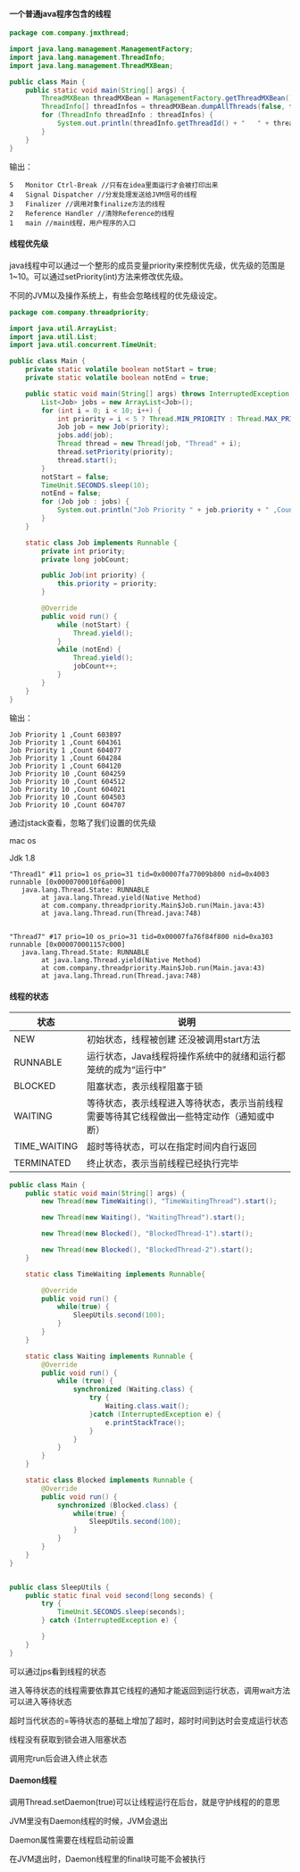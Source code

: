 #### 一个普通java程序包含的线程

```java
package com.company.jmxthread;

import java.lang.management.ManagementFactory;
import java.lang.management.ThreadInfo;
import java.lang.management.ThreadMXBean;

public class Main {
    public static void main(String[] args) {
        ThreadMXBean threadMXBean = ManagementFactory.getThreadMXBean();
        ThreadInfo[] threadInfos = threadMXBean.dumpAllThreads(false, false);
        for (ThreadInfo threadInfo : threadInfos) {
            System.out.println(threadInfo.getThreadId() + "   " + threadInfo.getThreadName());
        }
    }
}
```



输出：

```
5   Monitor Ctrl-Break //只有在idea里面运行才会被打印出来
4   Signal Dispatcher //分发处理发送给JVM信号的线程
3   Finalizer //调用对象finalize方法的线程
2   Reference Handler //清除Reference的线程
1   main //main线程，用户程序的入口
```



#### 线程优先级

java线程中可以通过一个整形的成员变量priority来控制优先级，优先级的范围是1~10。可以通过setPriority(int)方法来修改优先级。

不同的JVM以及操作系统上，有些会忽略线程的优先级设定。

```java
package com.company.threadpriority;

import java.util.ArrayList;
import java.util.List;
import java.util.concurrent.TimeUnit;

public class Main {
    private static volatile boolean notStart = true;
    private static volatile boolean notEnd = true;

    public static void main(String[] args) throws InterruptedException {
        List<Job> jobs = new ArrayList<Job>();
        for (int i = 0; i < 10; i++) {
            int priority = i < 5 ? Thread.MIN_PRIORITY : Thread.MAX_PRIORITY;
            Job job = new Job(priority);
            jobs.add(job);
            Thread thread = new Thread(job, "Thread" + i);
            thread.setPriority(priority);
            thread.start();
        }
        notStart = false;
        TimeUnit.SECONDS.sleep(10);
        notEnd = false;
        for (Job job : jobs) {
            System.out.println("Job Priority " + job.priority + " ,Count " + job.jobCount);
        }
    }

    static class Job implements Runnable {
        private int priority;
        private long jobCount;

        public Job(int priority) {
            this.priority = priority;
        }

        @Override
        public void run() {
            while (notStart) {
                Thread.yield();
            }
            while (notEnd) {
                Thread.yield();
                jobCount++;
            }
        }
    }
}
```



输出：

```
Job Priority 1 ,Count 603897
Job Priority 1 ,Count 604361
Job Priority 1 ,Count 604077
Job Priority 1 ,Count 604284
Job Priority 1 ,Count 604120
Job Priority 10 ,Count 604259
Job Priority 10 ,Count 604512
Job Priority 10 ,Count 604021
Job Priority 10 ,Count 604503
Job Priority 10 ,Count 604707
```

通过jstack查看，忽略了我们设置的优先级

mac os 

Jdk 1.8

```
"Thread1" #11 prio=1 os_prio=31 tid=0x00007fa77009b800 nid=0x4003 runnable [0x0000700010f6a000]
   java.lang.Thread.State: RUNNABLE
        at java.lang.Thread.yield(Native Method)
        at com.company.threadpriority.Main$Job.run(Main.java:43)
        at java.lang.Thread.run(Thread.java:748)


"Thread7" #17 prio=10 os_prio=31 tid=0x00007fa76f84f800 nid=0xa303 runnable [0x000070001157c000]
   java.lang.Thread.State: RUNNABLE
        at java.lang.Thread.yield(Native Method)
        at com.company.threadpriority.Main$Job.run(Main.java:43)
        at java.lang.Thread.run(Thread.java:748)
```



#### 线程的状态

| 状态         | 说明                                                         |
| ------------ | ------------------------------------------------------------ |
| NEW          | 初始状态，线程被创建 还没被调用start方法                     |
| RUNNABLE     | 运行状态，Java线程将操作系统中的就绪和运行都笼统的成为“运行中” |
| BLOCKED      | 阻塞状态，表示线程阻塞于锁                                   |
| WAITING      | 等待状态，表示线程进入等待状态，表示当前线程需要等待其它线程做出一些特定动作（通知或中断） |
| TIME_WAITING | 超时等待状态，可以在指定时间内自行返回                       |
| TERMINATED   | 终止状态，表示当前线程已经执行完毕                           |

```java
public class Main {
    public static void main(String[] args) {
        new Thread(new TimeWaiting(), "TimeWaitingThread").start();

        new Thread(new Waiting(), "WaitingThread").start();

        new Thread(new Blocked(), "BlockedThread-1").start();

        new Thread(new Blocked(), "BlockedThread-2").start();
    }

    static class TimeWaiting implements Runnable{

        @Override
        public void run() {
            while(true) {
                SleepUtils.second(100);
            }
        }
    }

    static class Waiting implements Runnable {
        @Override
        public void run() {
            while (true) {
                synchronized (Waiting.class) {
                    try {
                        Waiting.class.wait();
                    }catch (InterruptedException e) {
                        e.printStackTrace();
                    }
                }
            }
        }
    }

    static class Blocked implements Runnable {
        @Override
        public void run() {
            synchronized (Blocked.class) {
                while(true) {
                    SleepUtils.second(100);
                }
            }
        }
    }
}


public class SleepUtils {
    public static final void second(long seconds) {
        try {
            TimeUnit.SECONDS.sleep(seconds);
        } catch (InterruptedException e) {

        }
    }
}
```

可以通过jps看到线程的状态

进入等待状态的线程需要依靠其它线程的通知才能返回到运行状态，调用wait方法可以进入等待状态

超时当代状态的=等待状态的基础上增加了超时，超时时间到达时会变成运行状态

线程没有获取到锁会进入阻塞状态

调用完run后会进入终止状态



#### Daemon线程

调用Thread.setDaemon(true)可以让线程运行在后台，就是守护线程的的意思

JVM里没有Daemon线程的时候，JVM会退出

Daemon属性需要在线程启动前设置

在JVM退出时，Daemon线程里的final块可能不会被执行



